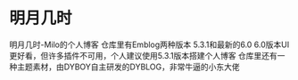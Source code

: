 # 明月几时
明月几时-Milo的个人博客
仓库里有Emblog两种版本 5.3.1和最新的6.0
6.0版本UI更好看，但许多插件不可用，个人建议使用5.3.1版本搭建个人博客
仓库里还有一种主题素材，由DYBOY自主研发的DYBLOG，非常牛逼的小东大佬
